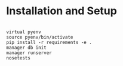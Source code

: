 Installation and Setup
======================


```

virtual pyenv
source pyenv/bin/activate
pip install -r requirements -e .
manager db init
manager runserver
nosetests

```